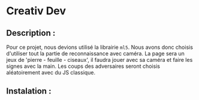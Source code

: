 # Creativ Dev

## __Description :__

Pour ce projet, nous devions utilisé la librairie ```ml5```. Nous avons donc choisis d'utiliser tout la partie de reconnaissance avec caméra. La page sera un jeux de 'pierre - feuille - ciseaux', il faudra jouer avec sa caméra et faire les signes avec la main. Les coups des adversaires seront choisis aléatoirement avec du JS classique.

## __Instalation :__